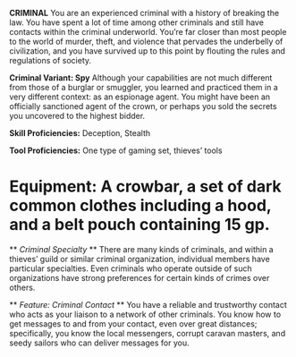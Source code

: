 __**CRIMINAL**__
You are an experienced criminal with a history of breaking the law. You have spent a lot of time among other criminals and still have contacts within the criminal underworld. You’re far closer than most people to the world of murder, theft, and violence that pervades the underbelly of civilization, and you have survived up to this point by flouting the rules and regulations of society.
 
**Criminal Variant: Spy**
Although your capabilities are not much different from those of a burglar or smuggler, you learned and practiced them in a very different context: as an espionage agent. You might have been an officially sanctioned agent of the crown, or perhaps you sold the secrets you uncovered to the highest bidder.

**Skill Proficiencies:** Deception, Stealth 

**Tool Proficiencies:** One type of gaming set, thieves’ tools

**Equipment:** A crowbar, a set of dark common clothes including a hood, and a belt pouch containing 15 gp.
===
** *Criminal Specialty* **
There are many kinds of criminals, and within a thieves’ guild or similar criminal organization, individual members have particular specialties. Even criminals who operate outside of such organizations have strong preferences for certain kinds of crimes over others.

** *Feature: Criminal Contact* **
You have a reliable and trustworthy contact who acts as your liaison to a network of other criminals. You know how to get messages to and from your contact, even over great distances; specifically, you know the local messengers, corrupt caravan masters, and seedy sailors who can deliver messages for you.
